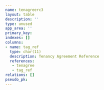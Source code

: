 ```yaml
---
name: tenagreerc3
layout: table
description: ''
type: unused
app_area: ''
primary_key: 
indexes: []
columns:
- name: tag_ref
  type: char(11)
  description: Tenancy Agreement Reference
  references:
   - tenagree
   - tag_ref
relations: []
pseudo_pk: 
---
```


